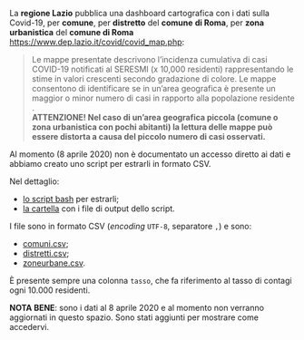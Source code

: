 La **regione Lazio** pubblica una dashboard cartografica con i dati sulla Covid-19, per **comune**, per **distretto** del **comune** **di Roma**, per **zona urbanistica** del **comune di Roma** https://www.dep.lazio.it/covid/covid_map.php:

> Le mappe presentate descrivono l’incidenza cumulativa di casi COVID-19 notificati al SERESMI (x 10,000 residenti) rappresentando le stime in valori crescenti secondo gradazione di colore. Le mappe consentono di identificare se in un’area geografica è presente un maggior o minor numero di casi in rapporto alla popolazione residente .<br>
**ATTENZIONE! Nel caso di un’area geografica piccola (comune o zona urbanistica con pochi abitanti) la lettura delle mappe può essere distorta a causa del piccolo numero di casi osservati.**

Al momento (8 aprile 2020) non è documentato un accesso diretto ai dati e abbiamo creato uno script per estrarli in formato CSV.

Nel dettaglio:

- [lo script bash](regionelazio.sh) per estrarli;
- [la cartella](./processing) con i file di output dello script.

I file sono in formato CSV (*encoding* `UTF-8`, separatore `,`) e sono:

- [comuni.csv](./processing/comuni.csv);
- [distretti.csv](./processing/distretti.csv);
- [zoneurbane.csv](./processing/zoneurbane.csv).

È presente sempre una colonna `tasso`, che fa riferimento al tasso di contagi ogni 10.000 residenti.

**NOTA BENE**: sono i dati al 8 aprile 2020 e al momento non verranno aggiornati in questo spazio. Sono stati aggiunti per mostrare come accedervi.
